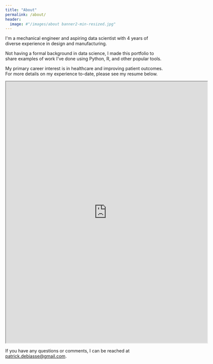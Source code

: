```yaml
---
title: "About"
permalink: /about/
header:
  image: #"/images/about banner2-min-resized.jpg"
---
```


I'm a mechanical engineer and aspiring data scientist with 4 years of diverse experience in design and manufacturing.

Not having a formal background in data science, I made this portfolio to share examples of work I've done using Python, R, and other popular tools.

My primary career interest is in healthcare and improving patient outcomes. For more details on my experience to-date, please see my resume below.  

<iframe src="https://drive.google.com/file/d/1SVBD5HXMI71T3I14dYsS_WICQ40nghQw/preview" width="640" height="830"></iframe>

If you have any questions or comments, I can be reached at [patrick.debiasse@gmail.com](patrick.debiasse@gmail.com).
